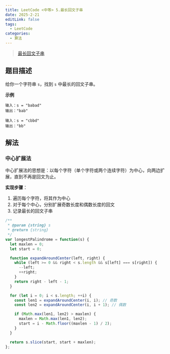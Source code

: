```yaml
---
title: LeetCode <中等> 5.最长回文子串
date: 2025-2-21
editLink: false
tags:
  - LeetCode
categories:
  - 算法
---
```


> [最长回文子串](https://leetcode.cn/problems/longest-palindromic-substring/description/)

## 题目描述

给你一个字符串 `s`，找到 `s` 中最长的回文子串。

**示例**

```
输入：s = "babad"
输出："bab"

输入：s = "cbbd"
输出："bb"
```

## 解法

### 中心扩展法

中心扩展法的思想是：以每个字符（单个字符或两个连续字符）为中心，向两边扩展，直到不再是回文为止。

**实现步骤**：

1. 遍历每个字符，将其作为中心
2. 对于每个中心，分别扩展奇数长度和偶数长度的回文
3. 记录最长的回文子串

```js
/**
 * @param {string} s
 * @return {string}
 */
var longestPalindrome = function(s) {
  let maxlen = 0;
  let start = 0;

  function expandAroundCenter(left, right) {
    while (left >= 0 && right < s.length && s[left] === s[right]) {
      --left;
      ++right;
    }
    return right - left - 1;
  }

  for (let i = 0; i < s.length; ++i) {
    const len1 = expandAroundCenter(i, i); // 奇数
    const len2 = expandAroundCenter(i, i + 1); // 偶数

    if (Math.max(len1, len2) > maxlen) {
      maxlen = Math.max(len1, len2);
      start = i - Math.floor((maxlen - 1) / 2);
    }
  }

  return s.slice(start, start + maxlen);
};
```
